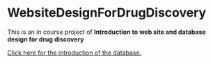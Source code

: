 # WebsiteDesignForDrugDiscovery

This is an in course project of **Introduction to web site and database design for drug discovery**

[Click here for the introduction of the database.](http://htmlpreview.github.io/?https://github.com/Rong830/WebsiteDesignForDrugDiscovery/blob/main/help.html)
